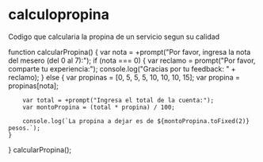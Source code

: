 # calculopropina

Codigo que calcularia la propina de un servicio segun su calidad

function calcularPropina() {
    var nota = +prompt("Por favor, ingresa la nota del mesero (del 0 al 7):");
        if (nota === 0) {
        var reclamo = prompt("Por favor, comparte tu experiencia:");
        console.log("Gracias por tu feedback: " + reclamo);
    } else {
        var propinas = [0, 5, 5, 5, 10, 10, 10, 15];
        var propina = propinas[nota];
        
        var total = +prompt("Ingresa el total de la cuenta:");
        var montoPropina = (total * propina) / 100;

        console.log(`La propina a dejar es de ${montoPropina.toFixed(2)} pesos.`);
    }
}
calcularPropina();
